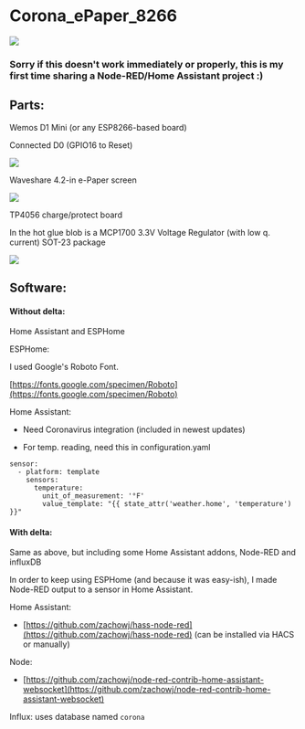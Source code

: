 # Corona_ePaper_8266

![](https://i.imgur.com/vy0qx5z.jpg) 

### Sorry if this doesn't work immediately or properly, this is my first time sharing a Node-RED/Home Assistant project :)

## Parts:

Wemos D1 Mini (or any ESP8266-based board)

Connected D0 (GPIO16 to Reset)

![](https://i.imgur.com/AT4EOcy.jpg) 

Waveshare 4.2-in e-Paper screen

![](https://i.imgur.com/5Ylv8Ce.jpg) 

TP4056 charge/protect board

In the hot glue blob is a MCP1700 3.3V Voltage Regulator (with low q. current) SOT-23 package

![](https://i.imgur.com/jfcO4Ig.jpg) 

## Software:

#### Without delta:

Home Assistant and ESPHome

ESPHome:

I used Google's Roboto Font.

[https://fonts.google.com/specimen/Roboto](https://fonts.google.com/specimen/Roboto)

Home Assistant: 

- Need Coronavirus integration (included in newest updates)

- For temp. reading, need this in configuration.yaml

```
sensor:
  - platform: template
    sensors:
      temperature:
        unit_of_measurement: '°F'
        value_template: "{{ state_attr('weather.home', 'temperature') }}"
```

#### With delta:

Same as above, but including some Home Assistant addons, Node-RED and influxDB

In order to keep using ESPHome (and because it was easy-ish), I made Node-RED output to a sensor in Home Assistant.

Home Assistant:

- [https://github.com/zachowj/hass-node-red](https://github.com/zachowj/hass-node-red)  (can be installed via HACS or manually)

Node: 

- [https://github.com/zachowj/node-red-contrib-home-assistant-websocket](https://github.com/zachowj/node-red-contrib-home-assistant-websocket) 

Influx: uses database named `corona`